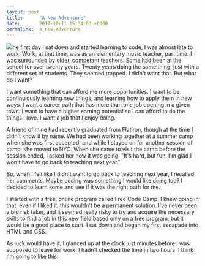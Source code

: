 ```yaml
---
layout: post
title:      "A New Adventure"
date:       2017-10-11 15:34:00 +0000
permalink:  a_new_adventure
---
```



![](http://static.greatbigcanvas.com/images/square/bridgeman-art-library/decorated-letter-t-from-le-moyen-age-et-la-renaissance-by-paul-lacroix,2328766.jpg?max=128)he first day I sat down and started learning to code, I was almost late to work. Work, at that time, was as an elementary music teacher, part time. I was surrounded by older, competant teachers. Some had been at the school for over twenty years. Twenty years doing the same thing, just with a different set of students. They seemed trapped. I didn't want that. But what do I want?

I want something that can afford me more opportunities. I want to be continuiously learning new things, and learning how to apply them in new ways. I want a career path that has more than one job opening in a given town. I want to have a higher earning potential so I can afford to do the things I love. I want a job that I enjoy doing.

A friend of mine had recently graduated from Flatiron, though at the time I didn't know it by name. We had been working together at a summer camp when she was first accepted, and while I stayed on for another session of camp, she moved to NYC. When she came to visit the camp before the session ended, I asked her how it was going. "It's hard, but fun. I'm glad I won't have to go back to teaching next year." 

So, when I felt like I didn't want to go back to teaching next year, I recalled her comments. Maybe coding was something I would like doing too? I decided to learn some and see if it was the right path for me. 

I started with a free, online program called Free Code Camp. I knew going in that, even if I liked it, this wouldn't be a permanent solution. I've never been a big risk taker, and it seemed really risky to try and acquire the necessary skills to find a job in this new field based only on a free program, but it would be a good place to start. I sat down and began my first escapade into HTML and CSS.

As luck would have it, I glanced up at the clock just minutes before I was supposed to leave for work. I hadn't checked the time in two hours. I think I'm going to like this.
